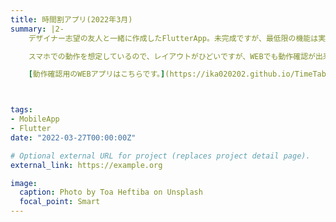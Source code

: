 ```yaml
---
title: 時間割アプリ(2022年3月)
summary: |2-
    デザイナー志望の友人と一緒に作成したFlutterApp。未完成ですが、最低限の機能は実装済みです。

    スマホでの動作を想定しているので、レイアウトがひどいですが、WEBでも動作確認が出来るようにしました。

    [動作確認用のWEBアプリはこちらです。](https://ika020202.github.io/TimeTableWithFlutter/#/)



tags:
- MobileApp
- Flutter
date: "2022-03-27T00:00:00Z"

# Optional external URL for project (replaces project detail page).
external_link: https://example.org

image:
  caption: Photo by Toa Heftiba on Unsplash
  focal_point: Smart
---
```

